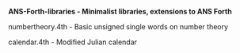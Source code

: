 **ANS-Forth-libraries - Minimalist libraries, extensions to ANS Forth**

numbertheory.4th - Basic unsigned single words on number theory 

calendar.4th - Modified Julian calendar
